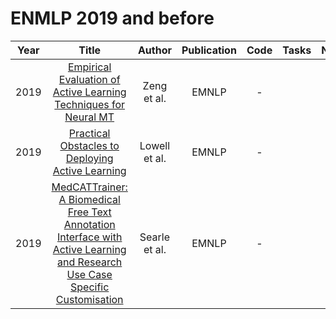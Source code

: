 # ENMLP 2019 and before

| Year |                                                       Title                                                       |   Author    | Publication | Code | Tasks | Notes | Datasets| Notions |
|:----:|:-----------------------------------------------------------------------------------------------------------------:|:-----------:|:-----------:|:----:|:----:|:-----:|:-----:|:-----:|
| 2019 |                               [Empirical Evaluation of Active Learning Techniques for Neural MT](https://aclanthology.org/D19-6110/)                               |  Zeng et al.  |    EMNLP    |  -   |      |       |
| 2019 |                                       [Practical Obstacles to Deploying Active Learning](https://aclanthology.org/D19-1003/)                                       | Lowell et al. |    EMNLP    |  -   |      |       |
| 2019 | [MedCATTrainer: A Biomedical Free Text Annotation Interface with Active Learning and Research Use Case Specific Customisation](https://aclanthology.org/D19-3024/) | Searle et al. |    EMNLP    |  -   |      |       |
